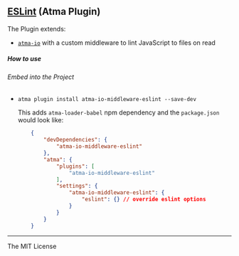 [ESLint](https://eslint.org/) (Atma Plugin)
-----


The Plugin extends:
- [`atma-io`](https://github.com/atmajs/atma-io) with a custom middleware to lint JavaScript to files on read

##### How to use

###### Embed into the Project

+ `atma plugin install atma-io-middleware-eslint --save-dev`

	This adds `atma-loader-babel` npm dependency and the `package.json` would look like:
    ```json
        {
            "devDependencies": {
                "atma-io-middleware-eslint"
            },
            "atma": {
                "plugins": [
                    "atma-io-middleware-eslint"
                ],
                "settings": {
					"atma-io-middleware-eslint": {
						"eslint": {} // override eslint options
					}
                }
            }
        }
    ```


----
The MIT License